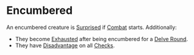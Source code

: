 # Encumbered

An encumbered creature is [Surprised](Surprised.md) if [Combat](../Combat/Combat.md) starts. Additionally:

- They become [Exhausted](Exhausted.md) after being encumbered for a [Delve Round](../Core%20Procedures/Round.md#Delve%20Round).
- They have [Disadvantage](../Die%20Rolling%20Mechanics/Disadvantage.md) on all [Checks](../Core%20Procedures/Check.md).
